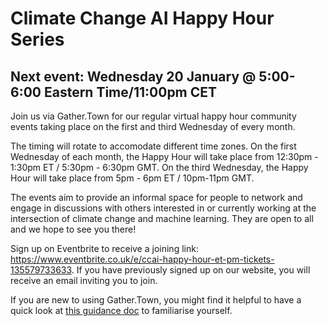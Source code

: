 # Climate Change AI Happy Hour Series

## Next event: Wednesday 20 January @ 5:00-6:00 Eastern Time/11:00pm CET

Join us via Gather.Town for our regular virtual happy hour community events taking place on the first and third Wednesday of every month.

The timing will rotate to accomodate different time zones. On the first Wednesday of each month, the Happy Hour will take place from 12:30pm - 1:30pm ET / 5:30pm - 6:30pm GMT. On the third Wednesday, the Happy Hour will take place from 5pm - 6pm ET / 10pm-11pm GMT. 

The events aim to provide an informal space for people to network and engage in discussions with others interested in or currently working at the intersection of climate change and machine learning. They are open to all and we hope to see you there!

Sign up on Eventbrite to receive a joining link: <https://www.eventbrite.co.uk/e/ccai-happy-hour-et-pm-tickets-135579733633>. If you have previously signed up on our website, you will receive an email inviting you to join. 

If you are new to using Gather.Town, you might find it helpful to have a quick look at [this guidance doc](https://drive.google.com/file/d/1FGDyjc1Z7zYctYNwzkUeZ5YZ9qap0iN8/view) to familiarise yourself.


